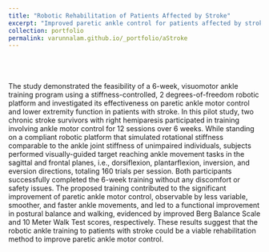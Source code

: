 ```yaml
---
title: "Robotic Rehabilitation of Patients Affected by Stroke"
excerpt: "Improved paretic ankle control for patients affected by stroke using a novel robotic platform<br/>"
collection: portfolio
permalink: varunnalam.github.io/_portfolio/aStroke
---
```

<br>
<br>
<br>
The study demonstrated the feasibility of a 6-week, visuomotor ankle training program using a stiffness-controlled, 2 degrees-of-freedom robotic platform and investigated its effectiveness on paretic ankle motor control and lower extremity function in patients with stroke. In this pilot study, two chronic stroke survivors with right hemiparesis participated in training involving ankle motor control for 12 sessions over 6 weeks. While standing on a compliant robotic platform that simulated rotational stiffness comparable to the ankle joint stiffness of unimpaired individuals, subjects performed visually-guided target reaching ankle movement tasks in the sagittal and frontal planes, i.e., dorsiflexion, plantarflexion, inversion, and eversion directions, totaling 160 trials per session. Both participants successfully completed the 6-week training without any discomfort or safety issues. The proposed training contributed to the significant improvement of paretic ankle motor control, observable by less variable, smoother, and faster ankle movements, and led to a functional improvement in postural balance and walking, evidenced by improved Berg Balance Scale and 10 Meter Walk Test scores, respectively. These results suggest that the robotic ankle training to patients with stroke could be a viable rehabilitation method to improve paretic ankle motor control.

<br>
<br>

